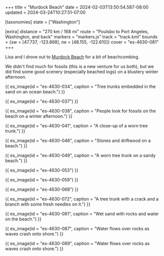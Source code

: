 +++
title = "Murdock Beach"
date = 2024-02-03T13:50:54.587-08:00
updated = 2024-03-24T10:27:51-07:00

[taxonomies]
state = ["Washington"]

[extra]
distance = "270 km / 168 mi"
route = "Poulsbo to Port Angeles, Washington, and back"
markers = "markers.js"
track = "track.kml"
bounds = {sw = [47.737, -123.868], ne = [48.155, -122.610]}
cover = "es-4630-081"
+++

Lisa and I drove out to [Murdock Beach](https://www.dnr.wa.gov/OlympicPeninsula) for a bit of beachcombing.

<!-- more -->

We didn't find much for fossils (this is a new venture for us both), but we did find some good scenery (especially beached logs) on a blustery winter afternoon.

{{ es_image(id = "es-4630-034", caption = "Tree trunks embedded in the sand on an ocean beach.") }}

{{ es_image(id = "es-4630-037") }}

{{ es_image(id = "es-4630-038", caption = "People look for fossils on the beach on a winter afternoon.") }}

{{ es_image(id = "es-4630-041", caption = "A close-up of a worn tree trunk.") }}

{{ es_image(id = "es-4630-046", caption = "Stones and driftwood on a beach.") }}

{{ es_image(id = "es-4630-049", caption = "A worn tree trunk on a sandy beach.") }}

{{ es_image(id = "es-4630-053") }}

{{ es_image(id = "es-4630-059") }}

{{ es_image(id = "es-4630-068") }}

{{ es_image(id = "es-4630-072", caption = "A tree trunk with a crack and a branch with some fresh needles on it.") }}

{{ es_image(id = "es-4630-081", caption = "Wet sand with rocks and water on the beach.") }}

{{ es_image(id = "es-4630-087", caption = "Water flows over rocks as waves crash onto shore.") }}

{{ es_image(id = "es-4630-089", caption = "Water flows over rocks as waves crash onto shore.") }}
